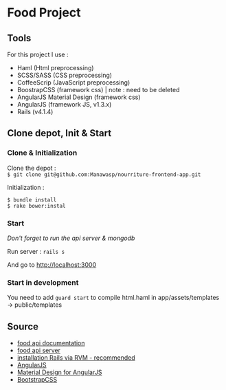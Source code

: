 # Food Project

## Tools

For this project I use :    
- Haml (Html preprocessing)
- SCSS/SASS (CSS preprocessing)
- CoffeeScrip (JavaScript preprocessing)
- BoostrapCSS (framework css) | note : need to be deleted
- AngularJS Material Design (framework css)
- AngularJS (framework JS, v1.3.x)
- Rails (v4.1.4)

## Clone depot, Init & Start

### Clone & Initialization

Clone the depot :    
`$ git clone git@github.com:Manawasp/nourriture-frontend-app.git`    

Initialization :    
```
$ bundle install
$ rake bower:instal
```

### Start

*Don't forget to run the api server & mongodb*    


Run server :
`rails s`    

And go to [http://localhost:3000](localhost:3000)    

### Start in development

You need to add `guard start` to compile html.haml in app/assets/templates -> public/templates

## Source

- [food api documentation](http://docs.foodapicn.apiary.io/)
- [food api server](https://github.com/ftb59/Nourriture)
- [installation Rails via RVM - recommended](http://doc.ubuntu-fr.org/rubyonrails)
- [AngularJS](http://angularjs.org)
- [Material Design for AngularJS](http://material.angularjs.org)
- [BootstrapCSS](http://getbootstrap.com/)
